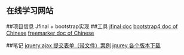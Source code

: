 ## 在线学习网站
##项目信息
Jfinal + bootstrap实现
##工具
[jfinal doc](https://jfinal.com/doc)
[bootstrap4 doc of Chinese](https://v4.bootcss.com/docs/components/navbar/)
[freemarker doc of Chinese](http://freemarker.foofun.cn/)



##笔记
[jquery ajax 提交表单（带文件）案例](https://www.cnblogs.com/zhaoyingjie/p/8503154.html)
[jqurey 各个版本下载](http://www.jq22.com/jquery-info122)